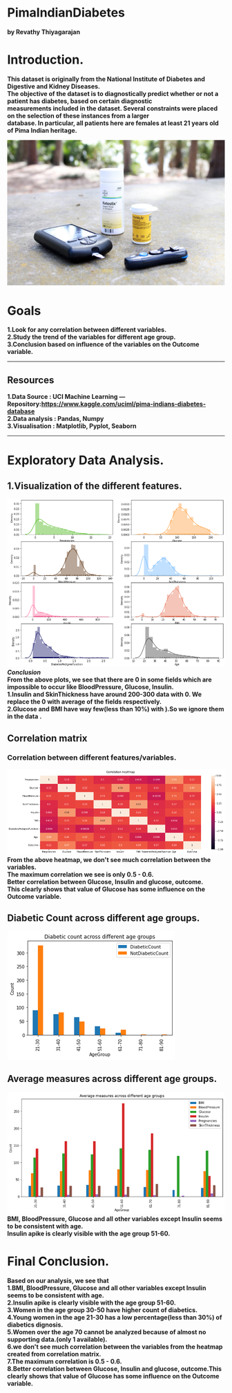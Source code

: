 # PimaIndianDiabetes  

<b> by Revathy Thiyagarajan  

# Introduction.  

This dataset is originally from the National Institute of Diabetes and Digestive and Kidney Diseases.  
The objective of the dataset is to diagnostically predict whether or not a patient has diabetes, based on certain diagnostic  
measurements included in the dataset. Several constraints were placed on the selection of these instances from a larger  
database. In particular, all patients here are females at least 21 years old of Pima Indian heritage.  

![Diabetes](images/intro.jpg 'Diabetes')  

# Goals  
1.Look for any correlation between different variables.  
2.Study the trend of the variables for different age group.  
3.Conclusion based on influence of the variables on the Outcome variable.   

*** 
## Resources  
1.Data Source  : UCI Machine Learning — Repository:https://www.kaggle.com/uciml/pima-indians-diabetes-database   
2.Data analysis : Pandas, Numpy   
3.Visualisation : Matplotlib, Pyplot, Seaborn   
  
***
# Exploratory Data Analysis.  

## 1.Visualization of the different features.  
 
![Features](images/distplot.png 'Features')  
***Conclusion***  
From the above plots, we see that there are 0 in some fields which are impossible to occur like BloodPressure, Glucose, Insulin.  
1.Insulin and SkinThickness have around 200-300 data with 0. We replace the 0 with average of the fields respectively.  
2.Glucose and BMI have way few(less than 10%) with ).So we ignore them in the data .  

## Correlation matrix  
### Correlation between different features/variables.   
![Correlation](images/heatmap.png 'Correlation')     
From the above heatmap, we don't see much correlation between the variables.  
The maximum correlation we see is only 0.5 - 0.6.   
Better correlation between Glucose, Insulin and glucose, outcome.  
This clearly shows that value of Glucose has some influence on the Outcome variable.  

## Diabetic Count across different age groups.  
![Diabetic Count](images/diabetic_count.png 'Diabetic Count')   

## Average measures across different age groups.   
![Average measures](images/average_agegroup.png 'Average measures')   
<b>BMI, BloodPressure, Glucose and all other variables except Insulin seems to be consistent with age.  
Insulin apike  is clearly visible with the age group 51-60.  
</b>

# Final Conclusion.   
<b>Based on our analysis, we see that  
 <b>1.BMI, BloodPressure, Glucose and all other variables except Insulin seems to be consistent with age.    
    2.Insulin apike is clearly visible with the age group 51-60.    
    3.Women in the age group 30-50 have higher count of diabetics.  
    4.Young women in the age 21-30 has a low percentage(less than 30%) of diabetics dignosis.  
    5.Women over the age 70 cannot be analyzed because of almost no supporting data.(only 1 available).  
    6.we don't see much correlation between the variables from the heatmap created from correlation matrix.  
    7.The maximum correlation is 0.5 - 0.6.  
    8.Better correlation between Glucose, Insulin and glucose, outcome.This clearly shows that value of Glucose has some             influence on the Outcome variable.
    </b>

